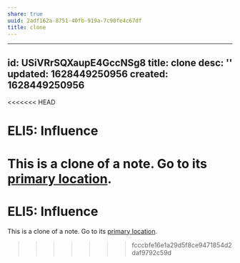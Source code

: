 ```yaml
---
share: true
uuid: 2adf162a-8751-40fb-919a-7c90fe4c67df
title: clone
---
```

---
id: USiVRrSQXaupE4GccNSg8
title: clone
desc: ''
updated: 1628449250956
created: 1628449250956
---
<<<<<<< HEAD
# ELI5: Influence
This is a clone of a note. Go to its [primary location](/undefined).
=======
# ELI5: Influence
This is a clone of a note. Go to its [primary location](/undefined).
>>>>>>> fcccbfe16e1a29d5f8ce9471854d2daf9792c59d